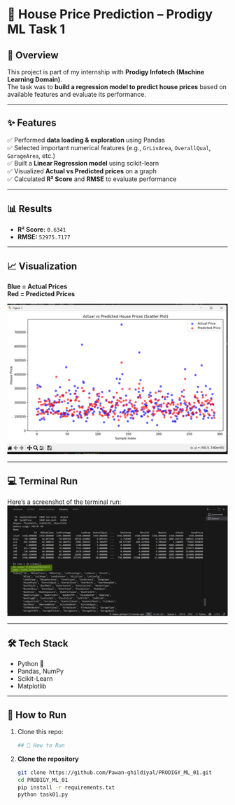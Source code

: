 # 🏡 House Price Prediction – Prodigy ML Task 1

## 📌 Overview
This project is part of my internship with **Prodigy Infotech (Machine Learning Domain)**.  
The task was to **build a regression model to predict house prices** based on available features and evaluate its performance.

---

## ✨ Features
✅ Performed **data loading & exploration** using Pandas  
✅ Selected important numerical features (e.g., `GrLivArea`, `OverallQual`, `GarageArea`, etc.)  
✅ Built a **Linear Regression model** using scikit-learn  
✅ Visualized **Actual vs Predicted prices** on a graph  
✅ Calculated **R² Score** and **RMSE** to evaluate performance

---

## 📊 Results
- **R² Score:** `0.6341` 
- **RMSE:** `52975.7177` 

---

## 📈 Visualization
**Blue = Actual Prices**  
**Red = Predicted Prices**

![Graph](screenshots/actual_vs_predicted.png)

---

## 💻 Terminal Run
Here’s a screenshot of the terminal run:  
![Terminal](screenshots/terminal.png)

---

## 🛠️ Tech Stack
- Python 🐍
- Pandas, NumPy
- Scikit-Learn
- Matplotlib

---

## 🚀 How to Run
1. Clone this repo:
   ```bash
   ## 🚀 How to Run

1. **Clone the repository**
   ```bash
   git clone https://github.com/Pawan-ghildiyal/PRODIGY_ML_01.git
   cd PRODIGY_ML_01
   pip install -r requirements.txt
   python task01.py

